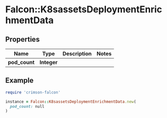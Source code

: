 # Falcon::K8sassetsDeploymentEnrichmentData

## Properties

| Name | Type | Description | Notes |
| ---- | ---- | ----------- | ----- |
| **pod_count** | **Integer** |  |  |

## Example

```ruby
require 'crimson-falcon'

instance = Falcon::K8sassetsDeploymentEnrichmentData.new(
  pod_count: null
)
```

